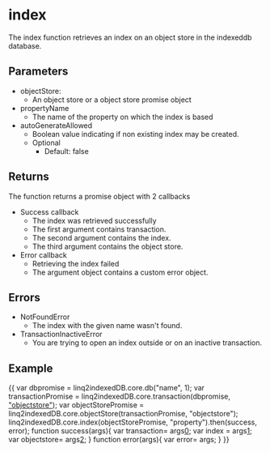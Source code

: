 # index
The index function retrieves an index on an object store in the indexeddb database.
## Parameters
* objectStore: 
	* An object store or a object store promise object
* propertyName
	* The name of the property on which the index is based
* autoGenerateAllowed
	* Boolean value indicating if non existing index may be created.
	* Optional
		* Default: false
## Returns
The function returns a promise object with 2 callbacks
* Success callback
	* The index was retrieved successfully
	* The first argument contains transaction.
	* The second argument contains the index.
	* The third argument contains the object store.
* Error callback
	* Retrieving the index failed
	* The argument object contains a custom error object.
## Errors
* NotFoundError
	* The index with the given name wasn't found.
* TransactionInactiveError
	* You are trying to open an index outside or on an inactive transaction.
## Example
{{
var dbpromise = linq2indexedDB.core.db("name", 1);
var transactionPromise = linq2indexedDB.core.transaction(dbpromise, ["objectstore"](_objectstore_));
var objectStorePromise = linq2indexedDB.core.objectStore(transactionPromise, "objectstore");
linq2indexedDB.core.index(objectStorePromise, "property").then(success, error);
function success(args){
   var transaction= args[0](0);
   var index = args[1](1);
   var objectstore= args[2](2);
}
function error(args){
   var error= args;
}
}}
